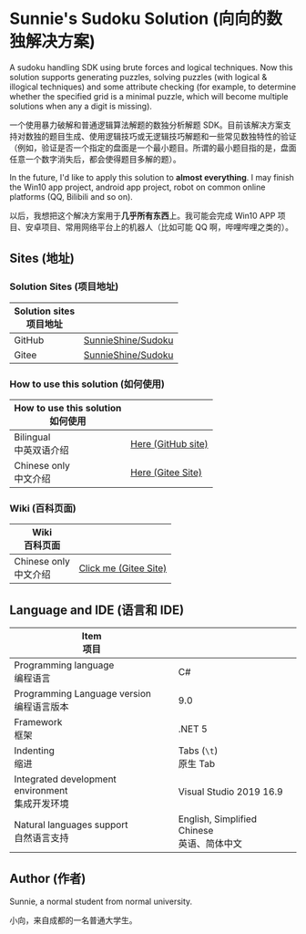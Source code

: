 # Sunnie's Sudoku Solution (向向的数独解决方案)

A sudoku handling SDK using brute forces and logical techniques. Now this solution supports generating puzzles, solving puzzles (with logical & illogical techniques) and some attribute checking (for example, to determine whether the specified grid is a minimal puzzle, which will become multiple solutions when any a digit is missing).

一个使用暴力破解和普通逻辑算法解题的数独分析解题 SDK。目前该解决方案支持对数独的题目生成、使用逻辑技巧或无逻辑技巧解题和一些常见数独特性的验证（例如，验证是否一个指定的盘面是一个最小题目。所谓的最小题目指的是，盘面任意一个数字消失后，都会使得题目多解的题）。

In the future, I'd like to apply this solution to **almost everything**. I may finish the Win10 app project, android app project, robot on common online platforms (QQ, Bilibili and so on).

以后，我想把这个解决方案用于**几乎所有东西**上。我可能会完成 Win10 APP 项目、安卓项目、常用网络平台上的机器人（比如可能 QQ 啊，哔哩哔哩之类的）。



## Sites (地址)

### Solution Sites (项目地址)

| Solution sites<br />项目地址 |                                                             |
| ---------------------------- | ----------------------------------------------------------- |
| GitHub                       | [SunnieShine/Sudoku](https://github.com/SunnieShine/Sudoku) |
| Gitee                        | [SunnieShine/Sudoku](https://gitee.com/SunnieShine/Sudoku)  |

### How to use this solution (如何使用)

| How to use this solution<br />如何使用 |                                                              |
| -------------------------------------- | ------------------------------------------------------------ |
| Bilingual<br />中英双语介绍            | [Here (GitHub site)](https://github.com/SunnieShine/Sudoku/issues/83) |
| Chinese only<br />中文介绍             | [Here (Gitee Site)](https://gitee.com/SunnieShine/Sudoku/wikis/%E5%A6%82%E4%BD%95%E5%90%AF%E5%8A%A8%E5%92%8C%E8%B0%83%E8%AF%95%E9%A1%B9%E7%9B%AE?sort_id=3330593) |

### Wiki (百科页面)

| Wiki<br />百科页面         |                                                              |
| -------------------------- | ------------------------------------------------------------ |
| Chinese only<br />中文介绍 | [Click me (Gitee Site)](https://gitee.com/SunnieShine/Sudoku/wikis/pages) |



## Language and IDE (语言和 IDE)

| Item<br />项目                                       |                                                 |
| ---------------------------------------------------- | ----------------------------------------------- |
| Programming language<br />编程语言                   | C#                                              |
| Programming Language version<br />编程语言版本       | 9.0                                             |
| Framework<br />框架                                  | .NET 5                                          |
| Indenting<br />缩进                                  | Tabs (`\t`)<br />原生 Tab                       |
| Integrated development environment<br />集成开发环境 | Visual Studio 2019 16.9                         |
| Natural languages support<br />自然语言支持          | English, Simplified Chinese<br />英语、简体中文 |



## Author (作者)

Sunnie, a normal student from normal university.

小向，来自成都的一名普通大学生。


